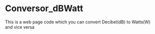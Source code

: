 # Conversor_dBWatt

This is a web page code which you can convert Decibel(dB) to Watts(W) and vice versa
